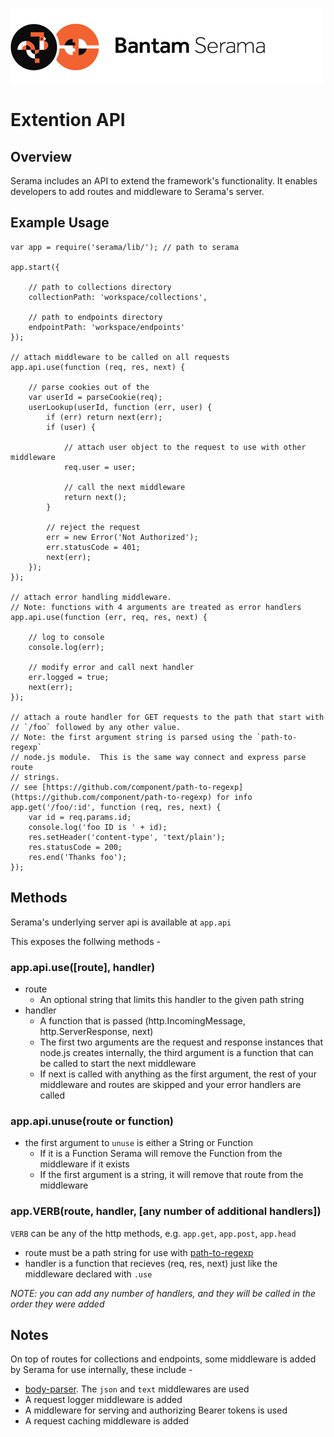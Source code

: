 ![Serama](../serama.png)

# Extention API

## Overview

Serama includes an API to extend the framework's functionality. It enables developers to add routes and middleware to Serama's server.

## Example Usage

    var app = require('serama/lib/'); // path to serama

    app.start({

        // path to collections directory
        collectionPath: 'workspace/collections',

        // path to endpoints directory
        endpointPath: 'workspace/endpoints'
    });

    // attach middleware to be called on all requests
    app.api.use(function (req, res, next) {

        // parse cookies out of the 
        var userId = parseCookie(req);
        userLookup(userId, function (err, user) {
            if (err) return next(err);
            if (user) {

                // attach user object to the request to use with other middleware
                req.user = user;

                // call the next middleware
                return next();
            }

            // reject the request
            err = new Error('Not Authorized');
            err.statusCode = 401;
            next(err);
        });
    });

    // attach error handling middleware.
    // Note: functions with 4 arguments are treated as error handlers
    app.api.use(function (err, req, res, next) {

        // log to console
        console.log(err);

        // modify error and call next handler
        err.logged = true;
        next(err);
    });

    // attach a route handler for GET requests to the path that start with
    // `/foo` followed by any other value.
    // Note: the first argument string is parsed using the `path-to-regexp` 
    // node.js module.  This is the same way connect and express parse route 
    // strings.
    // see [https://github.com/component/path-to-regexp](https://github.com/component/path-to-regexp) for info
    app.get('/foo/:id', function (req, res, next) {
        var id = req.params.id;
        console.log('foo ID is ' + id);
        res.setHeader('content-type', 'text/plain');
        res.statusCode = 200;
        res.end('Thanks foo');
    });

## Methods

Serama's underlying server api is available at `app.api`

This exposes the follwing methods -

### app.api.use([route], handler)

- route
	- An optional string that limits this handler to the given path string
- handler
	- A function that is passed (http.IncomingMessage, http.ServerResponse, next)
	- The first two arguments are the request and response instances that node.js creates internally, the third argument is a function that can be called to start the next middleware
	- If next is called with anything as the first argument, the rest of your middleware and routes are skipped and your error handlers are called

### app.api.unuse(route or function)

- the first argument to `unuse` is either a String or Function
	- If it is a Function Serama will remove the Function from the middleware if it exists
	- If the first argument is a string, it will remove that route from the middleware

### app.VERB(route, handler, [any number of additional handlers])

`VERB` can be any of the http methods, e.g. `app.get`, `app.post`, `app.head`

- route must be a path string for use with [path-to-regexp](https://github.com/component/path-to-regexp)
- handler is a function that recieves (req, res, next) just like the middleware declared with `.use`

_NOTE: you can add any number of handlers, and they will be called in the order they were added_

## Notes

On top of routes for collections and endpoints, some middleware is added by Serama for use internally, these include -

  - [body-parser](https://github.com/expressjs/body-parser).  The `json` and `text` middlewares are used
  - A request logger middleware is added
  - A middleware for serving and authorizing Bearer tokens is used
  - A request caching middleware is added